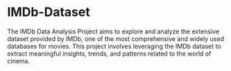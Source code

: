 # IMDb-Dataset
 The IMDb Data Analysis Project aims to explore and analyze the extensive dataset provided by IMDb, one of the most comprehensive and widely used databases for movies. This project involves leveraging the IMDb dataset to extract meaningful insights, trends, and patterns related to the world of cinema.
